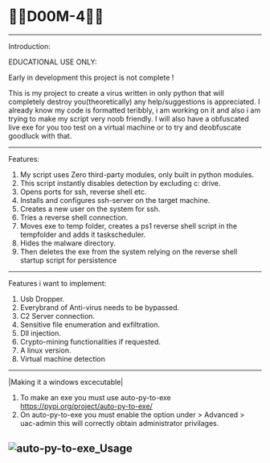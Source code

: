 # 💉🦠D00M-4🦠💉
------------------
Introduction:

EDUCATIONAL USE ONLY:

Early in development this project is not complete !

This is my project to create a virus written in only python that will completely destroy you(theoretically) any help/suggestions is appreciated.
I already know my code is formatted teribbly, i am working on it and also i am trying to make my script very noob friendly. I will also have a obfuscated live exe for you too test on a virtual machine or to try and deobfuscate goodluck with that.

------------------
Features:
1) My script uses Zero third-party modules, only built in python modules.
2) This script instantly disables detection by excluding c: drive.
3) Opens ports for ssh, reverse shell etc.
4) Installs and configures ssh-server on the target machine.
5) Creates a new user on the system for ssh.
6) Tries a reverse shell connection.
7) Moves exe to temp folder, creates a ps1 reverse shell script in the tempfolder and adds it taskscheduler.
8) Hides the malware directory.
9) Then deletes the exe from the system relying on the reverse shell startup script for persistence
-----------------
Features i want to implement:
1) Usb Dropper.
2) Everybrand of Anti-virus needs to be bypassed.
3) C2 Server connection.
4) Sensitive file enumeration and exfiltration.
5) Dll injection.
6) Crypto-mining functionalities if requested.
7) A linux version.
8) Virtual machine detection
-----------------
|Making it a windows excecutable|
1) To make an exe you must use auto-py-to-exe https://pypi.org/project/auto-py-to-exe/
2) On auto-py-to-exe you must enable the option under > Advanced > uac-admin this will correctly obtain administrator privilages.

![auto-py-to-exe_Usage](https://user-images.githubusercontent.com/111704953/194864233-b0e184c3-8814-4fe2-acdd-22132045a52f.png)
------------------
